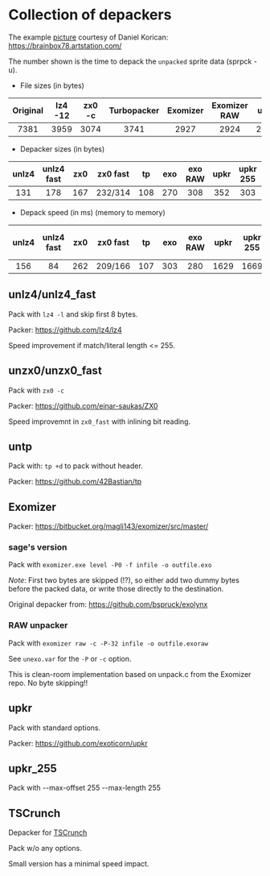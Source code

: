 # Collection of depackers

The example [picture](bmp/startrek_voyager.bmp) courtesy of Daniel Korican:
https://brainbox78.artstation.com/

The number shown is the time to depack the `unpacked` sprite data (sprpck -u).

* File sizes (in bytes)

| Original | lz4 -12 | zx0 -c | Turbopacker | Exomizer | Exomizer RAW | upkr | upkr 255 | TSCrunch
| :-:      | :-:     | :-:    | :-:         | :-:      | :-:          | :-:  | :-:  | :-: |
| 7381     | 3959    | 3074   | 3741        | 2927     | 2924         | 2778 | 2803 | 3534

* Depacker sizes (in bytes)

| unlz4 | unlz4 fast | zx0 | zx0 fast | tp  | exo | exo RAW | upkr | upkr 255 | TSCrunch | TSC small
| :-:   | :-:        | :-: | :-:      | :-: | :-: | :-:     | :-:  | :-:  | :-: | :-: |
| 131   | 178        | 167 | 232/314  | 108 | 270 | 308     | 352  | 303 | 183 | 153 |

* Depack speed (in ms) (memory to memory)

| unlz4 | unlz4 fast | zx0 | zx0 fast | tp  | exo | exo RAW | upkr |upkr 255 | TSCrunch | TSC - small| memcpy |
| :-:   | :-:        | :-: | :-:      | :-: | :-: | :-:     | :-: | :-: | :-: | :-: |:-: |
| 156   | 84         | 262 | 209/166  | 107 | 303 | 280     |1629 | 1669  | 59 | 64  | 53  |

## unlz4/unlz4_fast

Pack with `lz4 -l` and skip first 8 bytes.

Packer: https://github.com/lz4/lz4

Speed improvement if match/literal length <= 255.

## unzx0/unzx0_fast

Pack with `zx0 -c`

Packer: https://github.com/einar-saukas/ZX0

Speed improvemnt in `zx0_fast` with inlining bit reading.

## untp

Pack with: `tp +d` to pack without header.

Packer: https://github.com/42Bastian/tp

## Exomizer

Packer: https://bitbucket.org/magli143/exomizer/src/master/

### sage's version

Pack with `exomizer.exe level -P0 -f infile -o outfile.exo`

*Note*: First two bytes are skipped (!?), so either add two dummy bytes before the packed data, or write those directly to the destination.

Original depacker from: https://github.com/bspruck/exolynx

### RAW unpacker

Pack with `exomizer raw -c -P-32 infile -o outfile.exoraw`

See `unexo.var` for the `-P` or `-c` option.

This is clean-room implementation based on unpack.c from the Exomizer repo. No byte skipping!!

## upkr

Pack with standard options.

Packer: https://github.com/exoticorn/upkr

## upkr_255

Pack with --max-offset 255 --max-length 255

## TSCrunch

Depacker for [TSCrunch](https://github.com/tonysavon/TSCrunch)

Pack w/o any options.

Small version has a minimal speed impact.